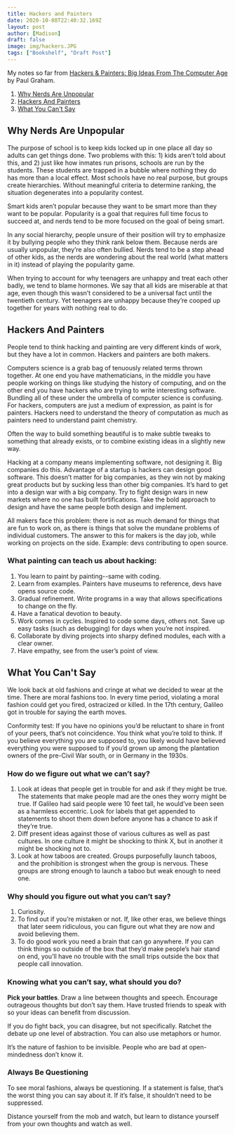 ```yaml
---
title: Hackers and Painters
date: 2020-10-08T22:40:32.169Z
layout: post
author: [Madison]
draft: false
image: img/hackers.JPG
tags: ["Bookshelf", "Draft Post"]
---
```


My notes so far from [Hackers & Painters: Big Ideas From The Computer Age](https://amzn.to/3R5rjHs) by Paul Graham.

1. [Why Nerds Are Unpopular](#why-nerds)
2. [Hackers And Painters](#hackers-and-painters)
3. [What You Can't Say](#what-you-cant-say)

##  Why Nerds Are Unpopular <a name="why-nerds"></a>

The purpose of school is to keep kids locked up in one place all day so adults can get things done. Two problems with this: 1) kids aren’t told about this, and 2) just like how inmates run prisons, schools are run by the students. These students are trapped in a bubble where nothing they do has more than a local effect. Most schools have no real purpose, but groups create hierarchies. Without meaningful criteria to determine ranking, the situation degenerates into a popularity contest. 

Smart kids aren’t popular because they want to be smart more than they want to be popular. Popularity is a goal that requires full time focus to succeed at, and nerds tend to be more focused on the goal of being smart. 

In any social hierarchy, people unsure of their position will try to emphasize it by bullying people who they think rank below them. Because nerds are usually unpopular, they’re also often bullied. Nerds tend to be a step ahead of other kids, as the nerds are wondering about the real world (what matters in it) instead of playing the popularity game. 

When trying to account for why teenagers are unhappy and treat each other badly, we tend to blame hormones. We say that all kids are miserable at that age, even though this wasn’t considered to be a universal fact until the twentieth century. Yet teenagers are unhappy because they’re cooped up together for years with nothing real to do. 

##  Hackers And Painters <a name="hackers-and-painters"></a>

People tend to think hacking and painting are very different  kinds of work, but they have a lot in common. Hackers and painters are both makers.

Computers science is a grab bag of tenuously related terms thrown together. At one end you have mathematicians, in the  middle you have people working on things like studying the history of computing, and on the other end you have hackers who are trying to write interesting software. Bundling all of these under the umbrella of computer science is confusing. For hackers, computers are just a medium of expression, as paint is for painters. Hackers need to understand the theory of computation as much as painters need to understand paint chemistry. 

Often the way to build something beautiful is to make subtle tweaks to something that already exists, or to combine existing ideas in a slightly new way. 

Hacking at a company means implementing software, not designing it. Big companies do this. Advantage of a startup is hackers can design good software. This doesn’t matter for big companies, as they win not by making great products but by sucking less than other big companies. It’s hard to get into a design war with a big company. Try to fight design wars in new markets where no one has built fortifications. Take the bold approach to design and have the same people both design and implement.

All makers face this problem: there is not as much demand for things that are fun to work on, as there is things that solve the mundane problems of individual customers. The answer to this for makers is the day job, while working on projects on the side. Example: devs  contributing to open source. 

### What painting can teach us about hacking:

1. You learn to paint by painting--same with coding.
2. Learn from examples. Painters have museums to reference, devs have opens source code. 
3. Gradual refinement. Write programs in a way that allows specifications to change on the fly. 
4. Have a fanatical  devotion to beauty. 
5. Work comes in cycles. Inspired to code some days, others not. Save up easy tasks (such as debugging) for days when you’re not inspired. 
6. Collaborate by diving projects into sharpy defined modules, each with a clear owner. 
7. Have empathy, see from the user’s point of view.

##  What You Can't Say <a name="what-you-cant-say"></a>

We look back at old fashions and cringe at what we decided to wear at the time. There are moral fashions too. In every time period, violating a moral fashion could get you fired, ostracized or killed. In the 17th century, Galileo got in trouble for saying the earth moves. 

Conformity test: If you have no opinions you’d be reluctant to share in front of your peers, that’s not coincidence. You think what you’re told to think. If you believe everything you are supposed to, you likely would have believed everything you were supposed to if you’d grown up among the plantation owners of the pre-Civil War south, or in Germany in the 1930s. 

### How do we figure out what we can’t say?

1. Look at ideas that people get in trouble for and ask if they might be true. The statements that make people mad are the ones they worry might be true. If Galileo had said people were 10 feet tall, he would’ve been seen as a harmless eccentric. 
Look for labels that get appended to statements to shoot them down before anyone has a chance to ask if they’re true. 
2. Diff present ideas against those of various cultures as well as past cultures. In one culture it might be shocking to think X, but in another it might be shocking not to.
3. Look at how taboos are created. Groups purposefully launch taboos, and the prohibition is strongest when the group is nervous. These groups are strong enough to launch a taboo but weak enough to need one. 

### Why should you figure out what you can’t say?
1. Curiosity.
2. To find out if you’re mistaken or not. If, like other eras, we believe things that later seem ridiculous, you can figure out what they are now and avoid believing them.
3. To do good work you need a brain that can go anywhere. If you can think things so outside of the box that they’d make people’s hair stand on end, you’ll have no trouble with the small trips outside the box that people call innovation. 

### Knowing what you can’t say, what should you do? 

**Pick your battles**. Draw a line between thoughts and speech. Encourage outrageous thoughts but don’t say them. Have trusted friends to speak with so your ideas can benefit from discussion.

If you do fight back, you can disagree, but not specifically. Ratchet the debate up one  level of abstraction. You can also use metaphors or humor. 

It’s the nature of fashion to be invisible. People who are bad at open-mindedness don’t know it. 

### Always Be Questioning

To see moral fashions, always be questioning. If a statement is false, that’s the worst thing you can say about it. If it’s false, it shouldn’t need to be suppressed. 

Distance yourself from the mob and watch, but learn to distance yourself from your own thoughts and watch as well. 
